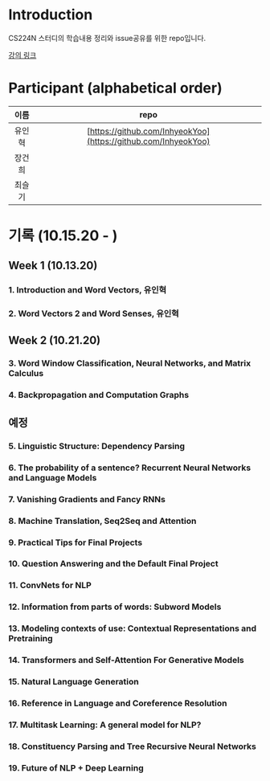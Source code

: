 # Introduction

CS224N 스터디의 학습내용 정리와 issue공유를 위한 repo입니다. 

[강의 링크](https://web.stanford.edu/class/archive/cs/cs224n/cs224n.1194/)

# Participant (alphabetical order)

| 이름 | repo |
| :---: | :---: |
|유인혁|[https://github.com/InhyeokYoo](https://github.com/InhyeokYoo) |
|장건희| |
|최슬기| |




# 기록 (10.15.20 - )

## Week 1 (10.13.20)

### 1. Introduction and Word Vectors, 유인혁

### 2. Word Vectors 2 and Word Senses, 유인혁

## Week 2 (10.21.20)

### 3. Word Window Classification, Neural Networks, and Matrix Calculus

### 4. Backpropagation and Computation Graphs

## 예정

### 5. Linguistic Structure: Dependency Parsing

### 6. The probability of a sentence? Recurrent Neural Networks and Language Models 

### 7. Vanishing Gradients and Fancy RNNs

### 8. Machine Translation, Seq2Seq and Attention 

### 9. Practical Tips for Final Projects 

### 10. Question Answering and the Default Final Project

### 11. ConvNets for NLP 

### 12. Information from parts of words: Subword Models 

### 13. Modeling contexts of use: Contextual Representations and Pretraining 

### 14. Transformers and Self-Attention For Generative Models

### 15. Natural Language Generation 

### 16. Reference in Language and Coreference Resolution

### 17. Multitask Learning: A general model for NLP?

### 18. Constituency Parsing and Tree Recursive Neural Networks 

### 19. Future of NLP + Deep Learning 


